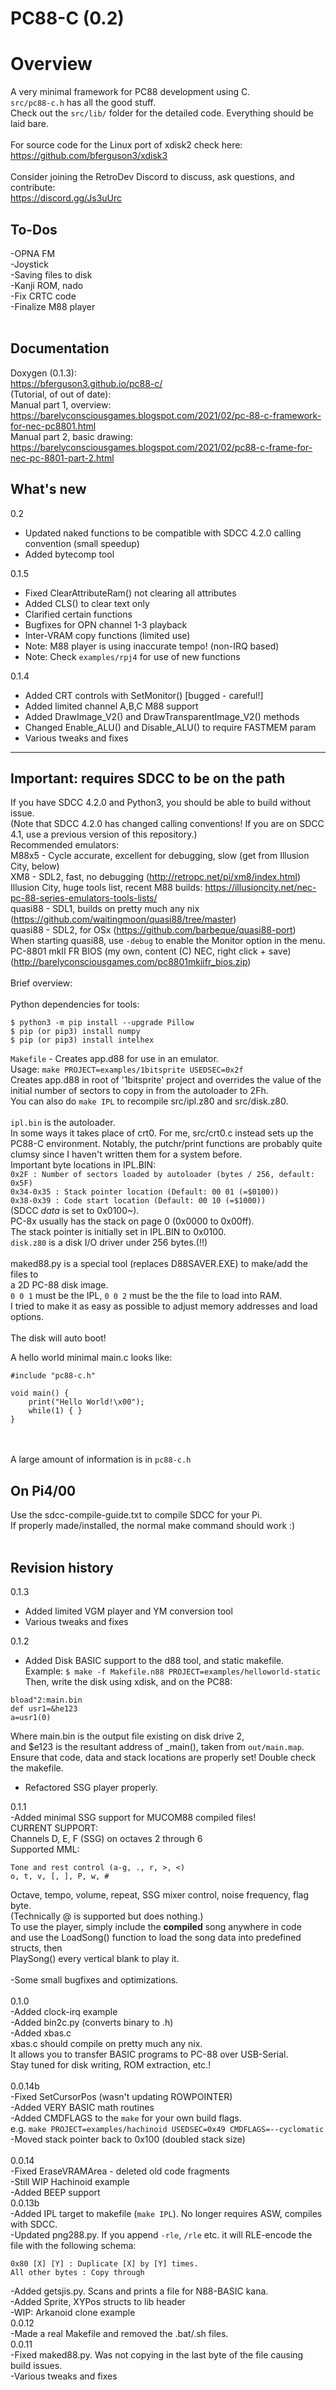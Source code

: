 # PC88-C (0.2)

# Overview 
A very minimal framework for PC88 development using C. <br> 
`src/pc88-c.h` has all the good stuff. <br> 
Check out the `src/lib/` folder for the detailed code. Everything should be laid bare.<br>
<br>
For source code for the Linux port of xdisk2 check here:<br>
https://github.com/bferguson3/xdisk3<br>
<br>
Consider joining the RetroDev Discord to discuss, ask questions, and contribute:<br>
https://discord.gg/Js3uUrc
<br>
## To-Dos
-OPNA FM<br>
-Joystick<br>
-Saving files to disk<br>
-Kanji ROM, nado<br>
-Fix CRTC code<br>
-Finalize M88 player<br>
<br>
## Documentation
Doxygen (0.1.3):<br>
https://bferguson3.github.io/pc88-c/<br>
(Tutorial, of out of date):<br>
Manual part 1, overview: https://barelyconsciousgames.blogspot.com/2021/02/pc-88-c-framework-for-nec-pc8801.html <br> 
Manual part 2, basic drawing: https://barelyconsciousgames.blogspot.com/2021/02/pc88-c-frame-for-nec-pc-8801-part-2.html <br> 

## What's new
0.2<br>
- Updated naked functions to be compatible with SDCC 4.2.0 calling convention (small speedup)<br>
- Added bytecomp tool <br>

0.1.5<br>
- Fixed ClearAttributeRam() not clearing all attributes
- Added CLS() to clear text only
- Clarified certain functions
- Bugfixes for OPN channel 1-3 playback
- Inter-VRAM copy functions (limited use)
- Note: M88 player is using inaccurate tempo! (non-IRQ based)
- Note: Check `examples/rpj4` for use of new functions

0.1.4<br>
- Added CRT controls with SetMonitor() [bugged - careful!]<br>
- Added limited channel A,B,C M88 support<br>
- Added DrawImage_V2() and DrawTransparentImage_V2() methods<br>
- Changed Enable_ALU() and Disable_ALU() to require FASTMEM param<br>
- Various tweaks and fixes<br>

<hr>

## Important: requires SDCC to be on the path<br>
If you have SDCC 4.2.0 and Python3, you should be able to build without issue.<br>
(Note that SDCC 4.2.0 has changed calling conventions! If you are on SDCC 4.1, use a previous version of this repository.)
<br>
Recommended emulators:<br>
M88x5 - Cycle accurate, excellent for debugging, slow (get from Illusion City, below)<br>
XM8 - SDL2, fast, no debugging (http://retropc.net/pi/xm8/index.html) <br> 
Illusion City, huge tools list, recent M88 builds: https://illusioncity.net/nec-pc-88-series-emulators-tools-lists/ <br>
quasi88 - SDL1, builds on pretty much any nix (https://github.com/waitingmoon/quasi88/tree/master)<br>
quasi88 - SDL2, for OSx (https://github.com/barbeque/quasi88-port)<br>
When starting quasi88, use `-debug` to enable the Monitor option in the menu.<br>
PC-8801 mkII FR BIOS (my own, content (C) NEC, right click + save) (http://barelyconsciousgames.com/pc8801mkiifr_bios.zip)<br>
<br>
Brief overview:<br>
<br>
Python dependencies for tools:<br>
```
$ python3 -m pip install --upgrade Pillow
$ pip (or pip3) install numpy
$ pip (or pip3) install intelhex
```

`Makefile` - Creates app.d88 for use in an emulator.<br>
Usage: `make PROJECT=examples/1bitsprite USEDSEC=0x2f`<br>
Creates app.d88 in root of '1bitsprite' project and overrides the value of the initial number of sectors to copy in from the autoloader to 2Fh.<br>
You can also do `make IPL` to recompile src/ipl.z80 and src/disk.z80.<br>
<br>
`ipl.bin` is the autoloader.<br>
In some ways it takes place of crt0. For me, src/crt0.c instead sets up the PC88-C environment. Notably, the putchr/print functions are probably quite clumsy since I haven't written them for a system before. <br>
Important byte locations in IPL.BIN:<br>
`0x2F : Number of sectors loaded by autoloader (bytes / 256, default: 0x5F)`<br>
`0x34-0x35 : Stack pointer location (Default: 00 01 (=$0100))`<br>
`0x38-0x39 : Code start location (Default: 00 10 (=$1000))`<br>
(SDCC _data_ is set to 0x0100~).<br>
PC-8x usually has the stack on page 0 (0x0000 to 0x00ff).<br>
The stack pointer is initially set in IPL.BIN to 0x0100.<br>
`disk.z80` is a disk I/O driver under 256 bytes.(!!)<br>
<br>
maked88.py is a special tool (replaces D88SAVER.EXE) to make/add the files to<br>
a 2D PC-88 disk image.<br>
`0 0 1` must be the IPL, `0 0 2` must be the the file to load into RAM.<br>
I tried to make it as easy as possible to adjust memory addresses and load options.<br>
<br>
The disk will auto boot!<br>

A hello world minimal main.c looks like:<br>
```
#include "pc88-c.h"

void main() { 
    print("Hello World!\x00");
    while(1) { }
}
```
<br><br>
A large amount of information is in `pc88-c.h`
<br>

## On Pi4/00
Use the sdcc-compile-guide.txt to compile SDCC for your Pi.<br>
If properly made/installed, the normal make command should work :)<br>
<br>

## Revision history

0.1.3<br>
- Added limited VGM player and YM conversion tool<br>
- Various tweaks and fixes<br>

0.1.2<br>
- Added Disk BASIC support to the d88 tool, and static makefile.<br>
Example:
`$ make -f Makefile.n88 PROJECT=examples/helloworld-static`<br>
Then, write the disk using xdisk, and on the PC88:<br>
```
bload"2:main.bin
def usr1=&he123
a=usr1(0)
```
Where main.bin is the output file existing on disk drive 2,<br>
and $e123 is the resultant address of _main(), taken from `out/main.map`.<br>
Ensure that code, data and stack locations are properly set! Double check the makefile.<br>
- Refactored SSG player properly.<br>

0.1.1<br>
-Added minimal SSG support for MUCOM88 compiled files!<br>
CURRENT SUPPORT:<br>
Channels D, E, F (SSG) on octaves 2 through 6<br>
Supported MML: 
```
Tone and rest control (a-g, ., r, >, <)
o, t, v, [, ], P, w, #
```
Octave, tempo, volume, repeat, SSG mixer control, noise frequency, flag byte.<br>
(Technically @ is supported but does nothing.)<br>
To use the player, simply include the <b>compiled</b> song anywhere in code<br>
and use the LoadSong() function to load the song data into predefined structs, then<br>
PlaySong() every vertical blank to play it.<br><br>
-Some small bugfixes and optimizations.<br>
<br>
0.1.0<br>
-Added clock-irq example<br>
-Added bin2c.py (converts binary to .h)<br>
-Added xbas.c<br>
xbas.c should compile on pretty much any nix.<br>
It allows you to transfer BASIC programs to PC-88 over USB-Serial.<br>
Stay tuned for disk writing, ROM extraction, etc.!<br> 
<br>
0.0.14b<br>
-Fixed SetCursorPos (wasn't updating ROWPOINTER)<br>
-Added VERY BASIC math routines<br>
-Added CMDFLAGS to the `make` for your own build flags. <br>
e.g. `make PROJECT=examples/hachinoid USEDSEC=0x49 CMDFLAGS=--cyclomatic`<br>
-Moved stack pointer back to 0x100 (doubled stack size)<br>
<br>
0.0.14<br>
-Fixed EraseVRAMArea - deleted old code fragments<br>
-Still WIP Hachinoid example<br>
-Added BEEP support<br>
0.0.13b<br>
-Added IPL target to makefile (`make IPL`). No longer requires ASW, compiles with SDCC.<br> 
-Updated png288.py. If you append `-rle`, `/rle` etc. it will RLE-encode the file with the following schema:<br>
```
0x80 [X] [Y] : Duplicate [X] by [Y] times.
All other bytes : Copy through
```
-Added getsjis.py. Scans and prints a file for N88-BASIC kana. <br>
-Added Sprite, XYPos structs to lib header<br>
-WIP: Arkanoid clone example<br>
0.0.12<br>
-Made a real Makefile and removed the .bat/.sh files.<br>
0.0.11 <br>
-Fixed maked88.py. Was not copying in the last byte of the file causing build issues.<br>
-Various tweaks and fixes<br>
<br>

